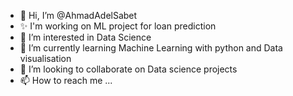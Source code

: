 - 👋 Hi, I’m @AhmadAdelSabet
- :sparkles: I'm working on ML project for loan prediction 
- 👀 I’m interested in Data Science
- 🌱 I’m currently learning Machine Learning with python and Data visualisation 
- 💞️ I’m looking to collaborate on Data science projects
- 📫 How to reach me ...

<!---
AhmadAdelSabet/AhmadAdelSabet is a ✨ special ✨ repository because its `README.md` (this file) appears on your GitHub profile.
You can click the Preview link to take a look at your changes.
--->
